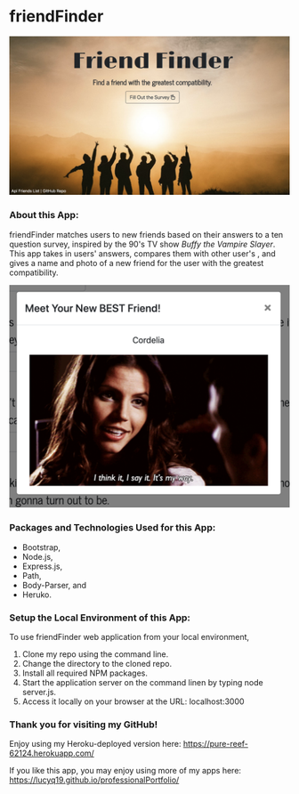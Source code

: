 # friendFinder

![Image of frienderFinder](./app/images/friendFinder.png)

### About this App:

friendFinder matches users to new friends based on their answers to a ten question survey, inspired by the 90's TV show <em>Buffy the Vampire Slayer</em>.  This app takes in users' answers, compares them with other user's , and gives a name and photo of a new friend for the user with the greatest compatibility.

![Image of new Best Friend](./app/images/newBestFriend.png)

### Packages and Technologies Used for this App:

* Bootstrap, 
* Node.js,
* Express.js,
* Path,
* Body-Parser, and 
* Heruko.

### Setup the Local Environment of this App:

To use friendFinder web application from your local environment,

1. Clone my repo using the command line.
2. Change the directory to the cloned repo.
3. Install all required NPM packages.
4. Start the application server on the command linen by typing node server.js.
5. Access it locally on your browser at the URL: localhost:3000

### Thank you for visiting my GitHub!

Enjoy using my Heroku-deployed version here: https://pure-reef-62124.herokuapp.com/

If you like this app, you may enjoy using more of my apps here: https://lucyq19.github.io/professionalPortfolio/